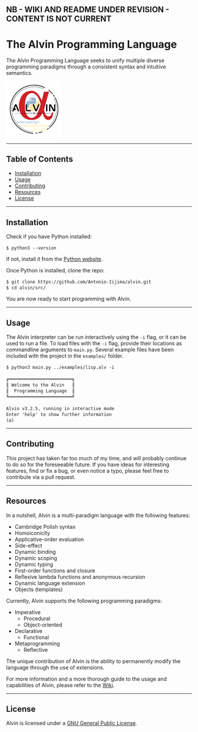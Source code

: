## NB - WIKI AND README UNDER REVISION - CONTENT IS NOT CURRENT

# The Alvin Programming Language

The Alvin Programming Language seeks to unify multiple diverse programming paradigms through a consistent syntax and intuitive semantics.

<img src="https://github.com/Antonio-Iijima/alvin/blob/main/logo.png?raw=true" width=30%>

---

## Table of Contents

- [Installation](#installation)
- [Usage](#usage)
- [Contributing](#contributing)
- [Resources](#resources)
- [License](#license)

---

## Installation

Check if you have Python installed:

```
$ python3 --version
```

If not, install it from the [Python website](https://www.python.org/).

Once Python is installed, clone the repo:

```
$ git clone https://github.com/Antonio-Iijima/alvin.git
$ cd alvin/src/
```

You are now ready to start programming with Alvin.

---

## Usage

The Alvin interpreter can be run interactively using the `-i` flag, or it can be used to run a file. To load files with the `-i` flag, provide their locations as commandline arguments to `main.py`. Several example files have been included with the project in the `examples/` folder.

```
$ python3 main.py ../examples/lisp.alv -i

╔════════════════════════╗
║ Welcome to the Alvin   ║
║  Programming Language  ║
╚════════════════════════╝

Alvin v3.2.5, running in interactive mode
Enter 'help' to show further information
(α)
```

---

## Contributing

This project has taken far too much of my time, and will probably continue to do so for the foreseeable future. If you have ideas for interesting features, find or fix a bug, or even notice a typo, please feel free to contribute via a pull request.

---

## Resources

In a nutshell, Alvin is a multi-paradigm language with the following features:

- Cambridge Polish syntax
- Homoiconicity
- Applicative-order evaluation
- Side-effect
- Dynamic binding
- Dynamic scoping
- Dynamic typing
- First-order functions and closure
- Reflexive lambda functions and anonymous recursion
- Dynamic language extension
- Objects (templates)

Currently, Alvin supports the following programming paradigms:

- Imperative
  - Procedural
  - Object-oriented
- Declarative
  - Functional
- Metaprogramming
  - Reflective

The unique contribution of Alvin is the ability to permanently modify the language through the use of extensions.

For more information and a more thorough guide to the usage and capabilities of Alvin, please refer to the [Wiki](https://github.com/Antonio-Iijima/alvin/wiki).

---

## License


Alvin is licensed under a [GNU General Public License](https://github.com/Antonio-Iijima/alvin/blob/main/LICENSE).
